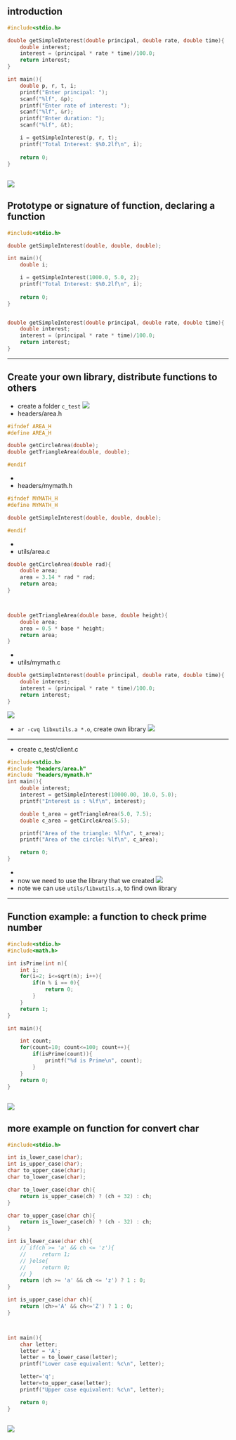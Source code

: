 ## introduction
```c++
#include<stdio.h>

double getSimpleInterest(double principal, double rate, double time){
    double interest;
    interest = (principal * rate * time)/100.0;
    return interest;
}

int main(){
    double p, r, t, i;
    printf("Enter principal: ");
    scanf("%lf", &p);
    printf("Enter rate of interest: ");
    scanf("%lf", &r);
    printf("Enter duration: ");
    scanf("%lf", &t);

    i = getSimpleInterest(p, r, t);
    printf("Total Interest: $%0.2lf\n", i);
    
    return 0;
}
```
![](img/2020-01-05-21-31-19.png)
---


## Prototype or signature of function, declaring a function

```c++
#include<stdio.h>

double getSimpleInterest(double, double, double);

int main(){
    double i;

    i = getSimpleInterest(1000.0, 5.0, 2);
    printf("Total Interest: $%0.2lf\n", i);
    
    return 0;
}


double getSimpleInterest(double principal, double rate, double time){
    double interest;
    interest = (principal * rate * time)/100.0;
    return interest;
}
```
---


## Create your own library, distribute functions to others
- create a folder `c_test`
![](img/2020-01-05-21-50-50.png)
- headers/area.h
```c++
#ifndef AREA_H
#define AREA_H

double getCircleArea(double);
double getTriangleArea(double, double);

#endif
```
-
- headers/mymath.h
```c++
#ifndef MYMATH_H
#define MYMATH_H

double getSimpleInterest(double, double, double);

#endif
```
-
- utils/area.c
```c++
double getCircleArea(double rad){
    double area;
    area = 3.14 * rad * rad;
    return area;
}



double getTriangleArea(double base, double height){
    double area;
    area = 0.5 * base * height;
    return area;
}
```
-
- utils/mymath.c
```c++
double getSimpleInterest(double principal, double rate, double time){
    double interest;
    interest = (principal * rate * time)/100.0;
    return interest;
}
```
![](img/2020-01-05-21-54-27.png)
- `ar -cvq libxutils.a *.o`,  create own library
![](img/2020-01-05-21-59-44.png)
---

- create c_test/client.c
```c++
#include<stdio.h>
#include "headers/area.h"
#include "headers/mymath.h"
int main(){
    double interest;
    interest = getSimpleInterest(10000.00, 10.0, 5.0);
    printf("Interest is : %lf\n", interest);

    double t_area = getTriangleArea(5.0, 7.5);
    double c_area = getCircleArea(5.5);

    printf("Area of the triangle: %lf\n", t_area);
    printf("Area of the circle: %lf\n", c_area);

    return 0;
}
```
-
- now we need to use the library that we created
![](img/2020-01-05-22-10-00.png)
- note we can use `utils/libxutils.a`, to find own library
---

## Function example: a function to check prime number


```c++
#include<stdio.h>
#include<math.h>

int isPrime(int n){
    int i;
    for(i=2; i<=sqrt(n); i++){
        if(n % i == 0){
            return 0;
        }
    }
    return 1;
}

int main(){

    int count;
    for(count=10; count<=100; count++){
        if(isPrime(count)){
            printf("%d is Prime\n", count);
        }
    }
    return 0;
}
```
![](img/2020-01-05-22-16-57.png)
---


## more example on function for convert char 
```c++
#include<stdio.h>

int is_lower_case(char);
int is_upper_case(char);
char to_upper_case(char);
char to_lower_case(char);

char to_lower_case(char ch){
    return is_upper_case(ch) ? (ch + 32) : ch;
}

char to_upper_case(char ch){
    return is_lower_case(ch) ? (ch - 32) : ch;
}

int is_lower_case(char ch){
    // if(ch >= 'a' && ch <= 'z'){
    //     return 1;
    // }else{
    //     return 0;
    // }
    return (ch >= 'a' && ch <= 'z') ? 1 : 0;
}

int is_upper_case(char ch){
    return (ch>='A' && ch<='Z') ? 1 : 0;
}



int main(){
    char letter;
    letter = 'A';
    letter = to_lower_case(letter);
    printf("Lower case equivalent: %c\n", letter);

    letter='q';
    letter=to_upper_case(letter);
    printf("Upper case equivalent: %c\n", letter);

    return 0;
}
```
![](img/2020-01-05-22-38-43.png)
---






